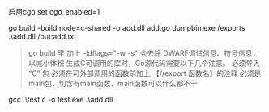 启用cgo
set cgo_enabled=1

go build -buildmode=c-shared -o add.dll add.go
dumpbin.exe /exports .\add.dll /out:add.txt

> go build 里 加上 -ldflags="-w -s" 会去除 DWARF调试信息、符号信息，以减小体积
> 生成C可调用的库时，Go源代码需要以下几个注意。
> 必须导入 “C” 包
> 必须在可外部调用的函数前加上 【//export 函数名】的注释
> 必须是main包，切含有main函数，main函数可以什么都不干

gcc .\test.c -o test.exe .\add.dll